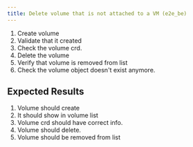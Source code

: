 ```yaml
---
title: Delete volume that is not attached to a VM (e2e_be)
---
```

1. Create volume
1. Validate that it created
1. Check the volume crd.
1. Delete the volume
1. Verify that volume is removed from list
1. Check the volume object doesn't exist anymore.

## Expected Results
1. Volume should create
1. It should show in volume list
1. Volume crd should have correct info.
1. Volume should delete.
1. Volume should be removed from list

